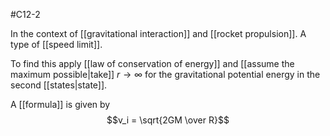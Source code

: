 #C12-2 

In the context of [[gravitational interaction]] and [[rocket propulsion]]. A type of [[speed limit]].

To find this apply [[law of conservation of energy]] and [[assume the maximum possible|take]] $r\rightarrow \infty$ for the gravitational potential energy in the second [[states|state]].

A [[formula]] is given by $$v_i = \sqrt{2GM \over R}$$
